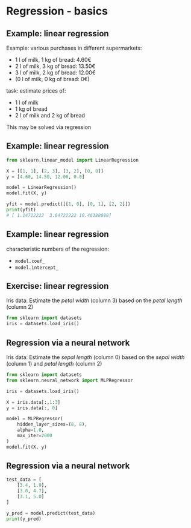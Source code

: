 # Regression - basics

## Example: linear regression

Example: various purchases in different supermarkets:

- 1 l of milk, 1 kg of bread: 4.60€
- 2 l of milk, 3 kg of bread: 13.50€
- 3 l of milk, 2 kg of bread: 12.00€
- (0 l of milk, 0 kg of bread: 0€)

task: estimate prices of:

- 1 l of milk
- 1 kg of bread
- 2 l of milk and 2 kg of bread

This may be solved via regression

## Example: linear regression

```py
from sklearn.linear_model import LinearRegression

X = [[1, 1], [2, 3], [3, 2], [0, 0]]
y = [4.60, 14.50, 12.00, 0.0]

model = LinearRegression()
model.fit(X, y)

yfit = model.predict([[1, 0], [0, 1], [2, 2]])
print(yfit)
# [ 1.14722222  3.64722222 10.46388889]
```

## Example: linear regression

characteristic numbers of the regression:

- `model.coef_`
- `model.intercept_`

## Exercise: linear regression

Iris data: Estimate the _petal width_ (column 3) based on the _petal length_ (column 2)

```py
from sklearn import datasets
iris = datasets.load_iris()
```

## Regression via a neural network

Iris data: Estimate the _sepal length_ (column 0) based on the _sepal width_ (column 1) and _petal length_ (column 2)

```py
from sklearn import datasets
from sklearn.neural_network import MLPRegressor

iris = datasets.load_iris()

X = iris.data[:,1:3]
y = iris.data[:, 0]

model = MLPRegressor(
    hidden_layer_sizes=(8, 8),
    alpha=1.0,
    max_iter=2000
)
model.fit(X, y)
```

## Regression via a neural network

```py
test_data = [
    [3.4, 1.9],
    [3.0, 4.7],
    [3.1, 5.0]
]

y_pred = model.predict(test_data)
print(y_pred)
```
